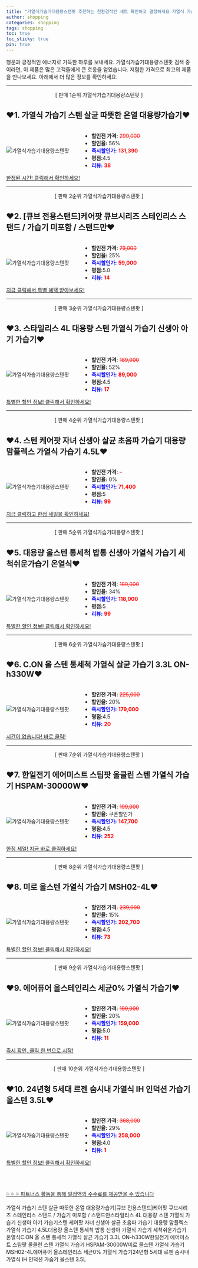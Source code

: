 ```yaml
---
title: "가열식가습기대용량스텐팟 추천하는 친환경적인 세트 확인하고 결정하세요 가열식 가습기 스텐 살균 따뜻한"
author: shopping
categories: shopping
tags: shopping
toc: true
toc_sticky: true
pin: true
---
```

행운과 긍정적인 에너지로 가득한 하루를 보내세요. 가열식가습기대용량스텐팟 검색 중이라면, 이 제품은 많은 고객들에게 큰 호응을 얻었습니다. 저렴한 가격으로 최고의 제품을 만나보세요. 아래에서 더 많은 정보를 확인하세요.

---
<p class="toplist" style="margin: 0 auto; display: block; width: fit-content;">[ 판매 1순위 가열식가습기대용량스텐팟 ]</p>

<h2><strong>❤️1. 가열식 가습기 스텐 살균 따뜻한 온열 대용량가습기❤️</strong></h2>

<div style="display: flex; align-items: center;">
    <div style="flex: 0.4;">
        <img src="https://thumbnail6.coupangcdn.com/thumbnails/remote/230x230ex/image/vendor_inventory/1fb8/602ca17948bca03753b684fb79b0d5c42b14d2d8b4003e74da51ea2ccdda.jpg" alt="가열식가습기대용량스텐팟" style="max-width: 100%;">
    </div>
    <div style="flex: 0.6; margin-left: 10px;">
        <ul>
            <li><strong>할인전 가격:</strong> <del style="color: red;">299,000</del></li>
            <li><strong>할인율:</strong> 56%</li>
            <li><span style='color:blue'><strong>즉시할인가:</strong></span> <span style='color:red'><strong>131,390</strong></span></li>
            <li><strong>평점:</strong>4.5</li>
            <li><span style='color:blue'><strong>리뷰:</strong></span> <span style='color:red'><strong>38</strong></span></li>
        </ul>
    </div>
</div>
<div class="center">
    <a href="https://William4Davisa.github.io?lptag=AF9450613&subid=githubio&pageKey=7554684762&traceid=V0-153&itemId=19889621336&vendorItemId=86989932435" class="myButton">
        한정된 시간! 클릭해서 확인하세요!
    </a>
</div>


---
<p class="toplist" style="margin: 0 auto; display: block; width: fit-content;">[ 판매 2순위 가열식가습기대용량스텐팟 ]</p>

<h2><strong>❤️2. [큐브 전용스탠드]케어팟 큐브시리즈 스테인리스 스탠드 / 가습기 미포함 / 스탠드만❤️</strong></h2>

<div style="display: flex; align-items: center;">
    <div style="flex: 0.4;">
        <img src="https://thumbnail10.coupangcdn.com/thumbnails/remote/230x230ex/image/vendor_inventory/d06c/ec47da295bab5970c5f7bb908c0656d45bbcd9f667a88c8836f1b1959f10.jpg" alt="가열식가습기대용량스텐팟" style="max-width: 100%;">
    </div>
    <div style="flex: 0.6; margin-left: 10px;">
        <ul>
            <li><strong>할인전 가격:</strong> <del style="color: red;">79,000</del></li>
            <li><strong>할인율:</strong> 25%</li>
            <li><span style='color:blue'><strong>즉시할인가:</strong></span> <span style='color:red'><strong>59,000</strong></span></li>
            <li><strong>평점:</strong>5.0</li>
            <li><span style='color:blue'><strong>리뷰:</strong></span> <span style='color:red'><strong>14</strong></span></li>
        </ul>
    </div>
</div>
<div class="center">
    <a href="https://William4Davisa.github.io?lptag=AF9450613&subid=githubio&pageKey=7774375340&traceid=V0-153&itemId=20997116539&vendorItemId=88061233363" class="myButton">
        지금 클릭해서 특별 혜택 받아보세요!
    </a>
</div>


---
<p class="toplist" style="margin: 0 auto; display: block; width: fit-content;">[ 판매 3순위 가열식가습기대용량스텐팟 ]</p>

<h2><strong>❤️3. 스타일리스 4L 대용량 스텐 가열식 가습기 신생아 아기 가습기❤️</strong></h2>

<div style="display: flex; align-items: center;">
    <div style="flex: 0.4;">
        <img src="https://thumbnail10.coupangcdn.com/thumbnails/remote/230x230ex/image/vendor_inventory/d141/dd98b28318af822b99a4477c7e179331c46a9c94fac28c23b3f09dcaebfe.jpg" alt="가열식가습기대용량스텐팟" style="max-width: 100%;">
    </div>
    <div style="flex: 0.6; margin-left: 10px;">
        <ul>
            <li><strong>할인전 가격:</strong> <del style="color: red;">189,000</del></li>
            <li><strong>할인율:</strong> 52%</li>
            <li><span style='color:blue'><strong>즉시할인가:</strong></span> <span style='color:red'><strong>89,000</strong></span></li>
            <li><strong>평점:</strong>4.5</li>
            <li><span style='color:blue'><strong>리뷰:</strong></span> <span style='color:red'><strong>17</strong></span></li>
        </ul>
    </div>
</div>
<div class="center">
    <a href="https://William4Davisa.github.io?lptag=AF9450613&subid=githubio&pageKey=7749066081&traceid=V0-153&itemId=20867953808&vendorItemId=87935287444" class="myButton">
        특별한 할인 정보! 클릭해서 확인하세요!
    </a>
</div>


---
<p class="toplist" style="margin: 0 auto; display: block; width: fit-content;">[ 판매 4순위 가열식가습기대용량스텐팟 ]</p>

<h2><strong>❤️4. 스텐 케어팟 자녀 신생아 살균 초음파 가습기 대용량 맘플렉스 가열식 가습기 4.5L❤️</strong></h2>

<div style="display: flex; align-items: center;">
    <div style="flex: 0.4;">
        <img src="https://thumbnail10.coupangcdn.com/thumbnails/remote/230x230ex/image/vendor_inventory/3aeb/ebb7cf24877e7d31c98e3d65257e39d96f1e81d20772ead38c6c068a5a12.jpeg" alt="가열식가습기대용량스텐팟" style="max-width: 100%;">
    </div>
    <div style="flex: 0.6; margin-left: 10px;">
        <ul>
            <li><strong>할인전 가격:</strong> <del style="color: red;">-</del></li>
            <li><strong>할인율:</strong> 0%</li>
            <li><span style='color:blue'><strong>즉시할인가:</strong></span> <span style='color:red'><strong>71,400</strong></span></li>
            <li><strong>평점:</strong>5</li>
            <li><span style='color:blue'><strong>리뷰:</strong></span> <span style='color:red'><strong>99</strong></span></li>
        </ul>
    </div>
</div>
<div class="center">
    <a href="https://William4Davisa.github.io?lptag=AF9450613&subid=githubio&pageKey=8072121599&traceid=V0-153&itemId=22727072680&vendorItemId=89762438541" class="myButton">
        지금 클릭하고 한정 세일을 확인하세요!
    </a>
</div>


---
<p class="toplist" style="margin: 0 auto; display: block; width: fit-content;">[ 판매 5순위 가열식가습기대용량스텐팟 ]</p>

<h2><strong>❤️5. 대용량 올스텐 통세척 밥통 신생아 가열식 가습기 세척쉬운가습기 온열식❤️</strong></h2>

<div style="display: flex; align-items: center;">
    <div style="flex: 0.4;">
        <img src="https://thumbnail8.coupangcdn.com/thumbnails/remote/230x230ex/image/vendor_inventory/820e/033dc293baad2d251ff4b8b46ca1edfc57da3d7ee0973b56a73a0d64ffb3.jpg" alt="가열식가습기대용량스텐팟" style="max-width: 100%;">
    </div>
    <div style="flex: 0.6; margin-left: 10px;">
        <ul>
            <li><strong>할인전 가격:</strong> <del style="color: red;">180,000</del></li>
            <li><strong>할인율:</strong> 34%</li>
            <li><span style='color:blue'><strong>즉시할인가:</strong></span> <span style='color:red'><strong>118,000</strong></span></li>
            <li><strong>평점:</strong>5</li>
            <li><span style='color:blue'><strong>리뷰:</strong></span> <span style='color:red'><strong>99</strong></span></li>
        </ul>
    </div>
</div>
<div class="center">
    <a href="https://William4Davisa.github.io?lptag=AF9450613&subid=githubio&pageKey=7880702801&traceid=V0-153&itemId=21550877300&vendorItemId=88603661451" class="myButton">
        특별한 할인 정보! 클릭해서 확인하세요!
    </a>
</div>


---
<p class="toplist" style="margin: 0 auto; display: block; width: fit-content;">[ 판매 6순위 가열식가습기대용량스텐팟 ]</p>

<h2><strong>❤️6. C.ON 올 스텐 통세척 가열식 살균 가습기 3.3L ON-h330W❤️</strong></h2>

<div style="display: flex; align-items: center;">
    <div style="flex: 0.4;">
        <img src="https://thumbnail7.coupangcdn.com/thumbnails/remote/230x230ex/image/vendor_inventory/45ff/860baede8c9352127e4cea69c7433acec41231e32952fd958df4c41ceca1.png" alt="가열식가습기대용량스텐팟" style="max-width: 100%;">
    </div>
    <div style="flex: 0.6; margin-left: 10px;">
        <ul>
            <li><strong>할인전 가격:</strong> <del style="color: red;">225,000</del></li>
            <li><strong>할인율:</strong> 20%</li>
            <li><span style='color:blue'><strong>즉시할인가:</strong></span> <span style='color:red'><strong>179,000</strong></span></li>
            <li><strong>평점:</strong>4.5</li>
            <li><span style='color:blue'><strong>리뷰:</strong></span> <span style='color:red'><strong>20</strong></span></li>
        </ul>
    </div>
</div>
<div class="center">
    <a href="https://William4Davisa.github.io?lptag=AF9450613&subid=githubio&pageKey=6259885821&traceid=V0-153&itemId=12739796682&vendorItemId=80177060139" class="myButton">
        시간이 없습니다! 바로 클릭!
    </a>
</div>


---
<p class="toplist" style="margin: 0 auto; display: block; width: fit-content;">[ 판매 7순위 가열식가습기대용량스텐팟 ]</p>

<h2><strong>❤️7. 한일전기 에어미스트 스팀팟 올클린 스텐 가열식 가습기 HSPAM-30000W❤️</strong></h2>

<div style="display: flex; align-items: center;">
    <div style="flex: 0.4;">
        <img src="https://thumbnail7.coupangcdn.com/thumbnails/remote/230x230ex/image/retail/images/2022/09/06/18/4/4a9db81f-6403-4af4-ba25-b37ccfef09ce.jpg" alt="가열식가습기대용량스텐팟" style="max-width: 100%;">
    </div>
    <div style="flex: 0.6; margin-left: 10px;">
        <ul>
            <li><strong>할인전 가격:</strong> <del style="color: red;">199,000</del></li>
            <li><strong>할인율:</strong> 쿠폰할인가</li>
            <li><span style='color:blue'><strong>즉시할인가:</strong></span> <span style='color:red'><strong>147,700</strong></span></li>
            <li><strong>평점:</strong>4.5</li>
            <li><span style='color:blue'><strong>리뷰:</strong></span> <span style='color:red'><strong>252</strong></span></li>
        </ul>
    </div>
</div>
<div class="center">
    <a href="https://William4Davisa.github.io?lptag=AF9450613&subid=githubio&pageKey=6268009185&traceid=V0-153&itemId=12801862582&vendorItemId=83045181199" class="myButton">
        한정 세일! 지금 바로 클릭하세요!
    </a>
</div>


---
<p class="toplist" style="margin: 0 auto; display: block; width: fit-content;">[ 판매 8순위 가열식가습기대용량스텐팟 ]</p>

<h2><strong>❤️8. 미로 올스텐 가열식 가습기 MSH02-4L❤️</strong></h2>

<div style="display: flex; align-items: center;">
    <div style="flex: 0.4;">
        <img src="https://thumbnail8.coupangcdn.com/thumbnails/remote/230x230ex/image/retail/images/2023/10/04/17/9/0dc7a6ae-33bd-47d9-89fd-6b5a96e2a904.jpg" alt="가열식가습기대용량스텐팟" style="max-width: 100%;">
    </div>
    <div style="flex: 0.6; margin-left: 10px;">
        <ul>
            <li><strong>할인전 가격:</strong> <del style="color: red;">239,000</del></li>
            <li><strong>할인율:</strong> 15%</li>
            <li><span style='color:blue'><strong>즉시할인가:</strong></span> <span style='color:red'><strong>202,700</strong></span></li>
            <li><strong>평점:</strong>4.5</li>
            <li><span style='color:blue'><strong>리뷰:</strong></span> <span style='color:red'><strong>73</strong></span></li>
        </ul>
    </div>
</div>
<div class="center">
    <a href="https://William4Davisa.github.io?lptag=AF9450613&subid=githubio&pageKey=7633039360&traceid=V0-153&itemId=20263082291&vendorItemId=87350492553" class="myButton">
        특별한 할인 정보! 클릭해서 확인하세요!
    </a>
</div>


---
<p class="toplist" style="margin: 0 auto; display: block; width: fit-content;">[ 판매 9순위 가열식가습기대용량스텐팟 ]</p>

<h2><strong>❤️9. 에어퓨어 올스테인리스 세균0% 가열식 가습기❤️</strong></h2>

<div style="display: flex; align-items: center;">
    <div style="flex: 0.4;">
        <img src="https://thumbnail8.coupangcdn.com/thumbnails/remote/230x230ex/image/vendor_inventory/8d0f/f6da793208c7cff6ecd9199885b907927defeca7d0e136679039a6623cce.jpg" alt="가열식가습기대용량스텐팟" style="max-width: 100%;">
    </div>
    <div style="flex: 0.6; margin-left: 10px;">
        <ul>
            <li><strong>할인전 가격:</strong> <del style="color: red;">199,000</del></li>
            <li><strong>할인율:</strong> 20%</li>
            <li><span style='color:blue'><strong>즉시할인가:</strong></span> <span style='color:red'><strong>159,000</strong></span></li>
            <li><strong>평점:</strong>5.0</li>
            <li><span style='color:blue'><strong>리뷰:</strong></span> <span style='color:red'><strong>11</strong></span></li>
        </ul>
    </div>
</div>
<div class="center">
    <a href="https://William4Davisa.github.io?lptag=AF9450613&subid=githubio&pageKey=7685507891&traceid=V0-153&itemId=20537621376&vendorItemId=87614300485" class="myButton">
        즉시 확인, 클릭 한 번으로 시작!
    </a>
</div>


---
<p class="toplist" style="margin: 0 auto; display: block; width: fit-content;">[ 판매 10순위 가열식가습기대용량스텐팟 ]</p>

<h2><strong>❤️10. 24년형 5세대 르젠 숨시내 가열식 IH 인덕션 가습기 올스텐 3.5L❤️</strong></h2>

<div style="display: flex; align-items: center;">
    <div style="flex: 0.4;">
        <img src="https://thumbnail8.coupangcdn.com/thumbnails/remote/230x230ex/image/vendor_inventory/aca0/1570386c50c06063f7bb898638f65b7f1da428128ddfd11a78136d1bba53.jpg" alt="가열식가습기대용량스텐팟" style="max-width: 100%;">
    </div>
    <div style="flex: 0.6; margin-left: 10px;">
        <ul>
            <li><strong>할인전 가격:</strong> <del style="color: red;">368,000</del></li>
            <li><strong>할인율:</strong> 29%</li>
            <li><span style='color:blue'><strong>즉시할인가:</strong></span> <span style='color:red'><strong>258,000</strong></span></li>
            <li><strong>평점:</strong>4.0</li>
            <li><span style='color:blue'><strong>리뷰:</strong></span> <span style='color:red'><strong>1</strong></span></li>
        </ul>
    </div>
</div>
<div class="center">
    <a href="https://William4Davisa.github.io?lptag=AF9450613&subid=githubio&pageKey=7723890021&traceid=V0-153&itemId=20736581724&vendorItemId=87807033800" class="myButton">
        특별한 할인 정보! 클릭해서 확인하세요!
    </a>
</div>

<br><br><br>[💦 💦 💦 파트너스 활동을 통해 일정액의 수수료를 제공받을 수 있습니다](https://link.coupang.com/a/bcpT2c)<br><br>가열식 가습기 스텐 살균 따뜻한 온열 대용량가습기[큐브 전용스탠드]케어팟 큐브시리즈 스테인리스 스탠드 / 가습기 미포함 / 스탠드만스타일리스 4L 대용량 스텐 가열식 가습기 신생아 아기 가습기스텐 케어팟 자녀 신생아 살균 초음파 가습기 대용량 맘플렉스 가열식 가습기 4.5L대용량 올스텐 통세척 밥통 신생아 가열식 가습기 세척쉬운가습기 온열식C.ON 올 스텐 통세척 가열식 살균 가습기 3.3L ON-h330W한일전기 에어미스트 스팀팟 올클린 스텐 가열식 가습기 HSPAM-30000W미로 올스텐 가열식 가습기 MSH02-4L에어퓨어 올스테인리스 세균0% 가열식 가습기24년형 5세대 르젠 숨시내 가열식 IH 인덕션 가습기 올스텐 3.5L